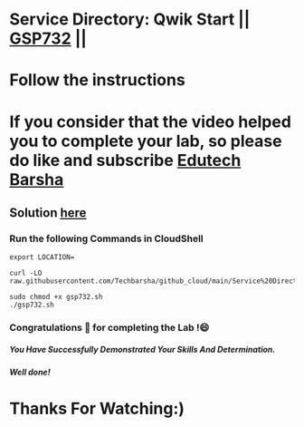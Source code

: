 # Service Directory: Qwik Start || [GSP732](https://www.cloudskillsboost.google/focuses/12412?parent=catalog) ||
# Follow the instructions

# If you consider that the video helped you to complete your lab, so please do like and subscribe [Edutech Barsha](https://www.youtube.com/@edutechbarsha)
## Solution [here](https://youtu.be/MnvlKIGq0Ew)

### Run the following Commands in CloudShell
```
export LOCATION=
```
```
curl -LO raw.githubusercontent.com/Techbarsha/github_cloud/main/Service%20Directory%3A%20Qwik%20Start/gsp732.sh

sudo chmod +x gsp732.sh
./gsp732.sh
```

### Congratulations 🎉 for completing the Lab !😄

##### *You Have Successfully Demonstrated Your Skills And Determination.*

#### *Well done!*

# Thanks For Watching:)

